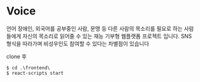 # Voice

언어 장애인, 외국어를 공부중인 사람, 문맹 등 다른 사람의 목소리를 필요로 하는 사람들에게 자신의 목소리로 읽어줄 수 있는
재능 기부형 웹플랫폼 프로젝트 입니다. SNS 형식을 따라가며 비성우인도 참여할 수 있다는 차별점이 있습니다


clone 후 
```
$ cd .\frontend\
$ react-scripts start
```
